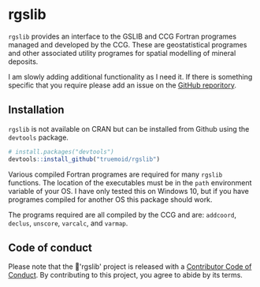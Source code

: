 # rgslib

`rgslib` provides an interface to the GSLIB and CCG Fortran programes managed and developed by the CCG. These are geostatistical programes and other associated utility programes for spatial modelling of mineral deposits.

I am slowly adding additional functionality as I need it. If there is something specific that you require please add an issue on the [GitHub reporitory](https://github.com/truemoid/rgslib).

## Installation

`rgslib` is not available on CRAN but can be installed from Github using the
`devtools` package.

``` r
# install.packages("devtools")
devtools::install_github("truemoid/rgslib")
```

Various compiled Fortran programes are required for many `rgslib` functions. The location of the executables must be in the `path` environment variable of your OS. I have only tested this on Windows 10, but if you have programes compiled for another OS this package should work.

The programs required are all compiled by the CCG and are: `addcoord`, `declus`, `unscore`, `varcalc`, and `varmap`.

## Code of conduct

Please note that the 'rgslib' project is released with a [Contributor Code of Conduct](CODE_OF_CONDUCT.md). By contributing to this project, you agree to abide by its terms.

